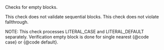 <div>

Checks for empty blocks.

</div>

This check does not validate sequential blocks. This check does not
violate fallthrough.

NOTE: This check processes LITERAL_CASE and LITERAL_DEFAULT separately.
Verification empty block is done for single nearest {@code case} or
{@code default}.
